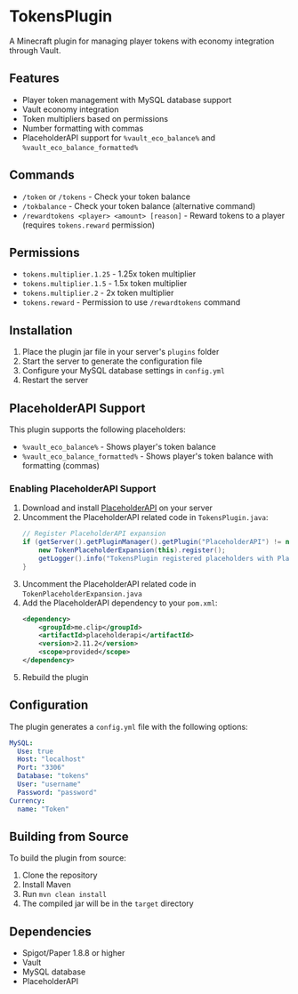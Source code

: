 # TokensPlugin

A Minecraft plugin for managing player tokens with economy integration through Vault.

## Features

- Player token management with MySQL database support
- Vault economy integration
- Token multipliers based on permissions
- Number formatting with commas
- PlaceholderAPI support for `%vault_eco_balance%` and `%vault_eco_balance_formatted%`

## Commands

- `/token` or `/tokens` - Check your token balance
- `/tokbalance` - Check your token balance (alternative command)
- `/rewardtokens <player> <amount> [reason]` - Reward tokens to a player (requires `tokens.reward` permission)

## Permissions

- `tokens.multiplier.1.25` - 1.25x token multiplier
- `tokens.multiplier.1.5` - 1.5x token multiplier
- `tokens.multiplier.2` - 2x token multiplier
- `tokens.reward` - Permission to use `/rewardtokens` command

## Installation

1. Place the plugin jar file in your server's `plugins` folder
2. Start the server to generate the configuration file
3. Configure your MySQL database settings in `config.yml`
4. Restart the server

## PlaceholderAPI Support

This plugin supports the following placeholders:
- `%vault_eco_balance%` - Shows player's token balance
- `%vault_eco_balance_formatted%` - Shows player's token balance with formatting (commas)

### Enabling PlaceholderAPI Support

1. Download and install [PlaceholderAPI](https://www.spigotmc.org/resources/placeholderapi.6245/) on your server
2. Uncomment the PlaceholderAPI related code in `TokensPlugin.java`:
   ```java
   // Register PlaceholderAPI expansion
   if (getServer().getPluginManager().getPlugin("PlaceholderAPI") != null) {
       new TokenPlaceholderExpansion(this).register();
       getLogger().info("TokensPlugin registered placeholders with PlaceholderAPI.");
   }
   ```
3. Uncomment the PlaceholderAPI related code in `TokenPlaceholderExpansion.java`
4. Add the PlaceholderAPI dependency to your `pom.xml`:
   ```xml
   <dependency>
       <groupId>me.clip</groupId>
       <artifactId>placeholderapi</artifactId>
       <version>2.11.2</version>
       <scope>provided</scope>
   </dependency>
   ```
5. Rebuild the plugin

## Configuration

The plugin generates a `config.yml` file with the following options:

```yaml
MySQL:
  Use: true
  Host: "localhost"
  Port: "3306"
  Database: "tokens"
  User: "username"
  Password: "password"
Currency:
  name: "Token"
```

## Building from Source

To build the plugin from source:

1. Clone the repository
2. Install Maven
3. Run `mvn clean install`
4. The compiled jar will be in the `target` directory

## Dependencies

- Spigot/Paper 1.8.8 or higher
- Vault
- MySQL database
- PlaceholderAPI
